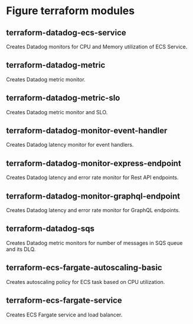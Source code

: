 # Figure terraform modules

## terraform-datadog-ecs-service

Creates Datadog monitors for CPU and Memory utilization of ECS Service.


## terraform-datadog-metric

Creates Datadog metric monitor.


## terraform-datadog-metric-slo

Creates Datadog metric monitor and SLO.

## terraform-datadog-monitor-event-handler

Creates Datadog latency monitor for event handlers.


## terraform-datadog-monitor-express-endpoint

Creates Datadog latency and error rate monitor for Rest API endpoints.


## terraform-datadog-monitor-graphql-endpoint

Creates Datadog latency and error rate monitor for GraphQL endpoints.


## terraform-datadog-sqs

Creates Datadog metric monitors for number of messages in SQS queue and its DLQ.


## terraform-ecs-fargate-autoscaling-basic

Creates autoscaling policy for ECS task based on CPU utilization.


## terraform-ecs-fargate-service

Creates ECS Fargate service and load balancer.
